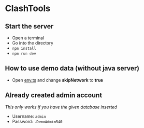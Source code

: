 # ClashTools
## Start the server
- Open a terminal
- Go into the directory
- `npm install`
- `npm run dev`

## How to use demo data (without java server)
- Open [env.ts](./src/env.ts) and change **skipNetwork** to **true** [](/src/env.ts)

## Already created admin account
*This only works if you have the given database inserted*
- Username: `admin`
- Password: `.DemoAdmin540`
